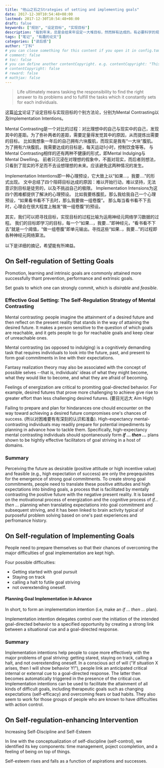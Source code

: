 ```yaml
---
title: "他山之石之Strategies of setting and implementing goals"
date: 2017-12-30T10:54:48+08:00
lastmod: 2017-12-30T10:54:48+08:00
draft: false
keywords: ["规划", "设定目标", "实现目标"]
description: "每到年末，总是会给来年设定一大堆目标，然而鲜有达成的。有必要科学的规划和实现自己的目标。"
tags: ["笔记", "有趣的论文"]
categories: ["读后感"]
author: "丁科"
# you can close something for this content if you open it in config.toml.
# comment: false
# toc: false
# you can define another contentCopyright. e.g. contentCopyright: "This is an another copyright."
# contentCopyright: false
# reward: false
# mathjax: false
---
```


> Life ultimately means tasking the responsibility to find the right answer to its problems and to fulfill the tasks which it constantly sets for each individuals.

这篇[论文](http://www.psych.nyu.edu/gollwitzer/OettingenGollwitzer.pdf)论证了设定目标与实现目标的个别方法论，分别为Mental Contrasting以及Implementation Intentions。

Mental Contrasting是一个对比的过程：对比理想中的自己与现实中的自己，发现其中的差距。为了弥补两者的差距，需要定量得发觉其中的原因，从而提炼出需要的目标。
比如我想象一年后的自己拥有六块腹肌，而现实是我有“一大块”腹肌。
为了拥有六块腹肌，我需要达成的目标是，每天运动1小时，控制饮食等等。
与Mental Contrasting相伴的还有两种不健康的形式，即Mental Indulging与Mental Dwelling。 
前者只沉浸在对理想的假象中，不面对现实，而后者则想法，只看到了现实的不足而不去设想理想的未来。应该避免这两种情况的发生。

Implementation Intentions即一种心理预设，它大致上以“如果...，我要....”的形式出现。
文中总结了四个阻碍目标达成的原因：难以开始行动，难以坚持，无法意识到目标是徒劳的，以及不挑战自己的极限。
Implementation Intensions为这四个困难都提供了解决的心理预设。
比如我要练腹肌，那么我给我自己一个心理预设，“如果看书看不下去时，那么我要做一组卷腹”。
那么每当看书看不下去时，心理会在很大程度上触发“做一组卷腹”的预设。

其实，我们可以把寻找目标，实现目标的过程比喻为运用神经元网络学习数据的过程。
我们的目标即学习的目标，每一个“如果...，我要...”即神经元，“看书看不下去”就是一个阈值，“做一组卷腹”即单元输出。寻找这些“如果..，我要...”的过程即各种神经元网络算法。

以下是详细的摘记，希望能有所裨益。
<!--more-->

## On Self-regulation of Setting Goals

Promotion, learning and intrinsic goals are commonly attained more successfully thant prevention, performance and extrinsic goals.

Set goals to which one can strongly commit, which is *disirable* and *feasible*.

### Effective Goal Setting: The Self-Regulation Strategy of Mental Contrasting

Mental contrasting: people imagine the attainment of a desired future and then reflect on the present reality that stands in the way of attaining the desired future. It makes a person sensitive to the question of which goals are reachable, and it gets people to go for reachable goals and keep clear of unreachable ones.

Mental contrasting (as opposed to indulging) is a cognitively demanding task that requires individuals to look into the future, past, and present to form goal commitments in line with their expectations.

Fantasy realization theory may also be associated with the concept of possible selves --that is, individuals' ideas of what they might become, what they would like to become, and what they are afraid of becoming.

Feelings of energization are critical to promiting goal-directed behavior. For example, desired futures that prove more challenging to achieve give rise to greater effort than less challenging desired futures. (要目光远大 Aim High)

Failing to prepare and plan for hindarances one chould encounter on the way toward achieving a desired future compromises one's chances of success. (所以对困难要有有深刻的认识和准备). High-expectancy mental-contrasting individuals may readily prepare for potential impediments by planning in advance how to tackle them. Specifically, high-expectancy mental contrasting individuals should spontaneously form **_if ... then ..._** plans shown to be hightly effective facilitators of goal striving in a host of domains.

### Summary

Perceiving the future as desirable (positive attitude or high incentive value) and feasible (e.g., high expectation of success) are only the preqequisites for the emergence of strong goal commitments.
To create strong goal commitments, people need to translate these positive attitudes and high expectations into binding goals, a process that is facilitated by mentally contrasting the positive future with the negative present reality. 
It is based on the motivational process of energization and the cognitive process of _if... then ..._ planning when translating expectations into goal commitment and subsequent striving, and it has been linked to brain activity typical of purposeful problem solving based on one's past experiences and perfromance history.

## On Self-regulation of Implementing Goals

People need to prepare themselves so that their chances of overcoming the major difficulties of goal implementation are kept high.

Four possible difficulties:

* Getting started with goal pursuit
* Staying on track
* calling a halt to futile goal striving
* not overextending oneself.

#### Planning Goal Implementation in Advance

In short, to form an implementation intention (i.e, make an _if ... then ..._ plan).

Implementation intention delegates control over the initiation of the intended goal-directed behavior to a specified opportunity by creating a strong link between a situational cue and a goal-directed response. 

### Summary

Implementation intentions help people to cope more effectively with the major problems of goal striving: getting stared, staying on track, calling a halt, and not overextending oneself. In a conscious act of will ("If situation X arises, then I will show behavior Y!"), people link an anticipated critical internal or external cue to a goal-directed response. The latter then becomes automatically triggered in the presence of the critical cue. Implementation intentions can be used to facilitate the attainment of all kinds of difficult goals, including therapeutic goals such as changing expectations (self-efficacy) and overcoming fears or bad habits. They also seem to work for those groups of people who are known to have difficulties with action control.

## On Self-regulation-enhancing Intervention 

Increasing Self-Discipline and Self-Esteem

In line with the conceptualization of self-discipline (self-control), we identified its key components: time management, poject ccompletion, and a feeling of being on top of things. 

Self-esteem rises and falls as a function of aspirations and successes.
